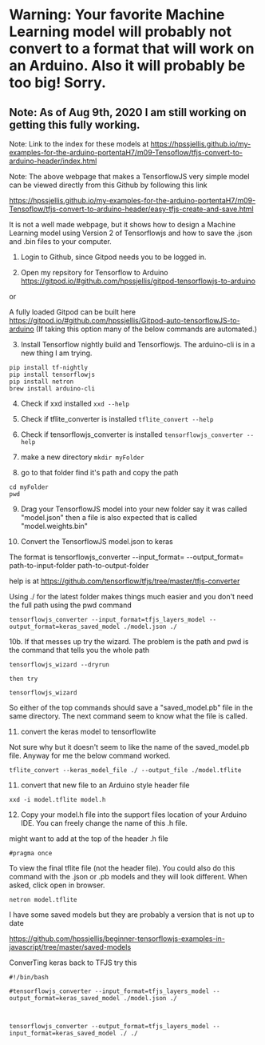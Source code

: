 # Warning: Your favorite Machine Learning model will probably not convert to a format that will work on an Arduino. Also it will probably be too big! Sorry.


## Note: As of Aug 9th, 2020 I am still working on getting this fully working.


Note: Link to the index for these models at https://hpssjellis.github.io/my-examples-for-the-arduino-portentaH7/m09-Tensoflow/tfjs-convert-to-arduino-header/index.html

Note: The above webpage that makes a TensorflowJS very simple model can be viewed directly from this Github by following this link

https://hpssjellis.github.io/my-examples-for-the-arduino-portentaH7/m09-Tensoflow/tfjs-convert-to-arduino-header/easy-tfjs-create-and-save.html

It is not a well made webpage, but it shows how to design a Machine Learning model using Version 2 of Tensorflowjs and how to save the .json and .bin files to your computer.



1. Login to Github, since Gitpod needs you to be logged in.

2. Open my repsitory for Tensorflow to Arduino   https://gitpod.io/#github.com/hpssjellis/gitpod-tensorflowjs-to-arduino

or

A fully loaded Gitpod can be built here https://gitpod.io/#github.com/hpssjellis/Gitpod-auto-tensorflowJS-to-arduino
(If taking this option many of the below commands are automated.)


3. Install Tensorflow nightly build and Tensorflowjs. The arduino-cli is in a new thing I am trying.
``` 
pip install tf-nightly 
pip install tensorflowjs
pip install netron
brew install arduino-cli
```

4. Check if xxd installed ``` xxd --help ```

5. Check if tflite_converter is installed ```tflite_convert --help```

6. Check if tensorflowjs_converter is installed ```tensorflowjs_converter --help```

7. make a new directory ```mkdir myFolder```

8. go to that folder find it's path and copy the path
```
cd myFolder
pwd
```

9. Drag your TensorflowJS model into your new folder say it was called "model.json" then a file is also expected that is called "model.weights.bin"

10. Convert the TensorflowJS model.json to keras 

The format is tensorflowjs_converter --input_format=  --output_format= path-to-input-folder path-to-output-folder

help is at https://github.com/tensorflow/tfjs/tree/master/tfjs-converter

Using ./  for the latest folder makes things much easier and you don't need the full path using the pwd command

```
tensorflowjs_converter --input_format=tfjs_layers_model --output_format=keras_saved_model ./model.json ./

```

10b. If that messes up try the wizard. The problem is the path and pwd is the command that tells you the whole path

```
tensorflowjs_wizard --dryrun

then try 

tensorflowjs_wizard
```

So either of the top commands should save a "saved_model.pb" file in the same directory. The next command seem to know what the file is called.


11. convert the keras model to tensorflowlite 

Not sure why but it doesn't seem to like the name of the saved_model.pb file. Anyway for me the below command worked.

``` 
tflite_convert --keras_model_file ./ --output_file ./model.tflite
```

11. convert that new file to an Arduino style header file 
```
xxd -i model.tflite model.h
```

12. Copy your model.h file into the support files location of your Arduino IDE. You can freely change the name of this .h file.


might want to add at the top of the header .h file

```
#pragma once
```

To view the final tflite file (not the header file). You could also do this command with the .json or .pb models and they will look different. When asked, click open in browser.
```
netron model.tflite

```



I have some saved models but they are probably a version that is not up to date

https://github.com/hpssjellis/beginner-tensorflowjs-examples-in-javascript/tree/master/saved-models


ConverTing keras back to TFJS try this

```
#!/bin/bash

#tensorflowjs_converter --input_format=tfjs_layers_model --output_format=keras_saved_model ./model.json ./



tensorflowjs_converter --output_format=tfjs_layers_model --input_format=keras_saved_model ./ ./

```


